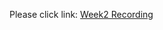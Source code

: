 Please click link:
<a href ="https://www.dropbox.com/s/2b91ac873cu8xxn/Week2%20Recording.mp3?dl=0">Week2 Recording</a>
